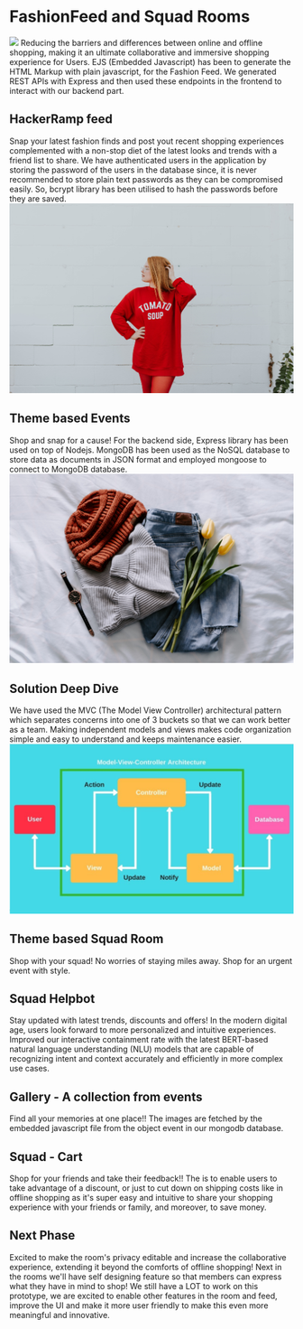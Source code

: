 # FashionFeed and Squad Rooms
![](public/img/slider/slider3.jpg/MVC.png)
Reducing the barriers and differences between online and offline shopping, making it an ultimate collaborative and  immersive shopping experience for Users. 
EJS (Embedded Javascript) has been to generate the HTML Markup with plain javascript, for the Fashion Feed.
We generated REST APIs with Express and then used these endpoints in the frontend to interact with our backend part.


## HackerRamp feed 
Snap your latest fashion finds and post yout recent shopping experiences complemented with a non-stop diet of the latest looks and trends with a friend list to share. We have authenticated users in the application by storing the password of the users in the database since, it is never recommended to store plain text passwords as they can be compromised easily. So, bcrypt library has been utilised to hash the passwords before they are saved.
![](public/img/slider/slider2.jpg)

## Theme based Events
Shop and snap for a cause! For the backend side, Express library has been used on top of Nodejs. MongoDB has been used as the NoSQL database to store data as documents in JSON format and  employed mongoose to connect to MongoDB database.
![](public/img/slider/slider1.jpg)

## Solution Deep Dive
We have used the MVC (The Model View Controller) architectural pattern which separates concerns into one of 3 buckets so that we can work better as a team. Making independent models and views makes code organization simple and easy to understand and keeps maintenance easier.
![](ImagesReadme/MVC.png)

## Theme based Squad Room
Shop with your squad! No worries of staying miles away. Shop for an urgent event with style.

## Squad Helpbot 
Stay updated with latest trends, discounts and offers! In the modern digital age, users look forward to more personalized and intuitive experiences. Improved our interactive containment rate with the latest BERT-based natural language understanding (NLU) models that are capable of recognizing intent and context accurately and efficiently in more complex use cases.


## Gallery - A collection from events 
Find all your memories at one place!! The images are fetched by the embedded javascript file from the object event in our mongodb database. 


## Squad - Cart 
Shop for your friends and take their feedback!! The is to enable users to take advantage of a discount, or just to cut down on shipping costs  like in offline shopping as it's super easy and intuitive to share your shopping experience with your friends or family, and moreover, to save money. 

## Next Phase
Excited to make the room's privacy editable and increase the collaborative experience, extending it beyond the comforts of offline shopping!
Next in the rooms we'll have self designing feature so that members can express what they have in mind to shop!
We still have a LOT to work on this prototype, we are excited to enable other features in the room and feed, improve the UI and make it more user friendly to make this even more meaningful and innovative. 

